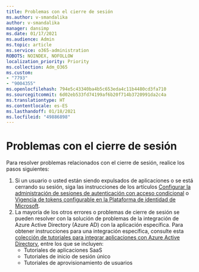 ```yaml
---
title: Problemas con el cierre de sesión
ms.author: v-smandalika
author: v-smandalika
manager: dansimp
ms.date: 01/17/2021
ms.audience: Admin
ms.topic: article
ms.service: o365-administration
ROBOTS: NOINDEX, NOFOLLOW
localization_priority: Priority
ms.collection: Adm_O365
ms.custom:
- "7793"
- "9004355"
ms.openlocfilehash: 794e5c43340ba4b5c653eda4c11b4480cd3fa710
ms.sourcegitcommit: 6d02eb533fd74199af6b20f714b3720991da2c4a
ms.translationtype: HT
ms.contentlocale: es-ES
ms.lasthandoff: 01/18/2021
ms.locfileid: "49886898"
---
```

# <a name="sign-out-issues"></a>Problemas con el cierre de sesión

Para resolver problemas relacionados con el cierre de sesión, realice los pasos siguientes:

1. Si un usuario o usted están siendo expulsados de aplicaciones o se está cerrando su sesión, siga las instrucciones de los artículos [Configurar la administración de sesiones de autenticación con acceso condicional](https://docs.microsoft.com/azure/active-directory/conditional-access/howto-conditional-access-session-lifetime) o [Vigencia de tokens configurable en la Plataforma de identidad de Microsoft](https://docs.microsoft.com/azure/active-directory/develop/active-directory-configurable-token-lifetimes).
2. La mayoría de los otros errores o problemas de cierre de sesión se pueden resolver con la solución de problemas de la integración de Azure Active Directory (Azure AD) con la aplicación específica. Para obtener instrucciones para una integración específica, consulte esta [colección de tutoriales para integrar aplicaciones con Azure Active Directory](https://docs.microsoft.com/azure/active-directory/saas-apps/tutorial-list), entre los que se incluyen:
    - Tutoriales de aplicaciones SaaS
    - Tutoriales de inicio de sesión único
    - Tutoriales de aprovisionamiento de usuarios